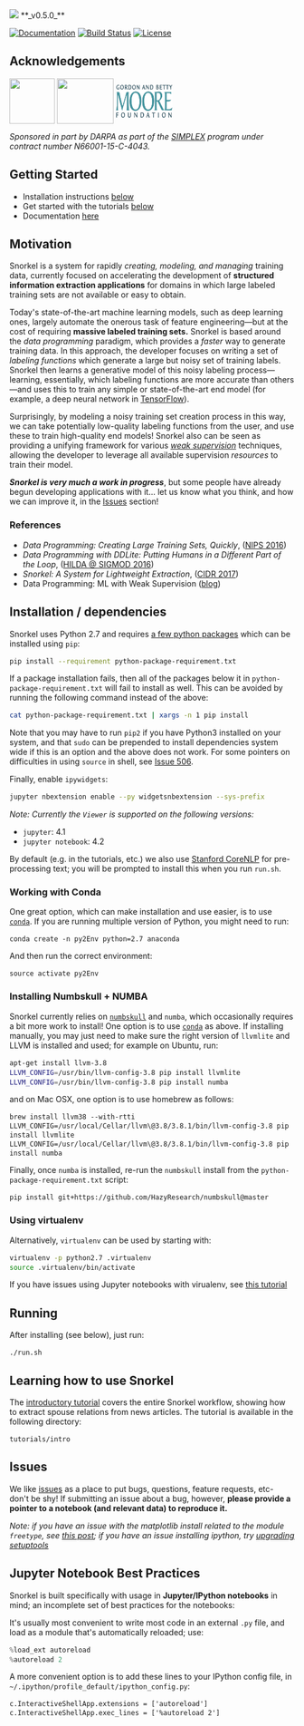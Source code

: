<img src="figs/logo_01.png" width="150"/>
**_v0.5.0_**

[![Documentation](https://readthedocs.org/projects/snorkel/badge/?version=master)](http://snorkel.readthedocs.io/en/latest/)
[![Build Status](https://travis-ci.org/HazyResearch/snorkel.svg?branch=master)](https://travis-ci.org/HazyResearch/snorkel)
[![License](https://img.shields.io/badge/License-Apache%202.0-blue.svg)](https://opensource.org/licenses/Apache-2.0)

## Acknowledgements
<img src="figs/darpa.JPG" width="80" height="80" align="middle" />
<img src="figs/ONR.jpg" width="100" height="80" align="middle" />
<img src="figs/moore_logo.png" width="100" height="60" align="middle" />

*Sponsored in part by DARPA as part of the [SIMPLEX](http://www.darpa.mil/program/simplifying-complexity-in-scientific-discovery) program under contract number N66001-15-C-4043.*

## Getting Started

* Installation instructions [below](#installation--dependencies)
* Get started with the tutorials [below](#learning-how-to-use-snorkel)
* Documentation [here](http://snorkel.readthedocs.io/en/latest/)

## Motivation
Snorkel is a system for rapidly _creating, modeling, and managing_ training data, currently focused on accelerating the development of **structured information extraction applications** for domains in which large labeled training sets are not available or easy to obtain.

Today's state-of-the-art machine learning models, such as deep learning ones, largely automate the onerous task of feature engineering&mdash;but at the cost of requiring **massive labeled training sets.** Snorkel is based around the _data programming_ paradigm, which provides a _faster_ way to generate training data. In this approach, the developer focuses on writing a set of _labeling functions_ which generate a large but noisy set of training labels. Snorkel then learns a generative model of this noisy labeling process&mdash;learning, essentially, which labeling functions are more accurate than others&mdash;and uses this to train any simple or state-of-the-art end model (for example, a deep neural network in [TensorFlow](tensorflow.org)).

Surprisingly, by modeling a noisy training set creation process in this way, we can take potentially low-quality labeling functions from the user, and use these to train high-quality end models! Snorkel also can be seen as providing a unifying framework for various [_weak supervision_](http://hazyresearch.github.io/snorkel/blog/weak_supervision.html) techniques, allowing the developer to leverage all available supervision _resources_ to train their model.

**_Snorkel is very much a work in progress_**, but some people have already begun developing applications with it... let us know what you think, and how we can improve it, in the [Issues](https://github.com/HazyResearch/snorkel/issues) section!

### References
* _Data Programming: Creating Large Training Sets, Quickly_, ([NIPS 2016](https://papers.nips.cc/paper/6523-data-programming-creating-large-training-sets-quickly))
* _Data Programming with DDLite: Putting Humans in a Different Part of the Loop_, ([HILDA @ SIGMOD 2016](http://cs.stanford.edu/people/chrismre/papers/DDL_HILDA_2016.pdf))
* _Snorkel: A System for Lightweight Extraction_, ([CIDR 2017](http://cidrdb.org/cidr2017/gongshow/abstracts/cidr2017_73.pdf))
* Data Programming: ML with Weak Supervision ([blog](http://hazyresearch.github.io/snorkel/blog/weak_supervision.html))

## Installation / dependencies

Snorkel uses Python 2.7 and requires [a few python packages](python-package-requirement.txt) which can be installed using `pip`:
```bash
pip install --requirement python-package-requirement.txt
```
If a package installation fails, then all of the packages below it in `python-package-requirement.txt` will fail to install as well. This can be avoided by running the following command instead of the above:
```bash
cat python-package-requirement.txt | xargs -n 1 pip install
```
Note that you may have to run `pip2` if you have Python3 installed on your system, and that `sudo` can be prepended to install dependencies system wide if this is an option and the above does not work.
For some pointers on difficulties in using `source` in shell, see [Issue 506](https://github.com/HazyResearch/snorkel/issues/506).

Finally, enable `ipywidgets`:
```bash
jupyter nbextension enable --py widgetsnbextension --sys-prefix
```

_Note: Currently the `Viewer` is supported on the following versions:_
* `jupyter`: 4.1
* `jupyter notebook`: 4.2

By default (e.g. in the tutorials, etc.) we also use [Stanford CoreNLP](http://stanfordnlp.github.io/CoreNLP/) for pre-processing text; you will be prompted to install this when you run `run.sh`.

### Working with Conda
One great option, which can make installation and use easier, is to use [`conda`](https://www.continuum.io/downloads).
If you are running multiple version of Python, you might need to run:
```
conda create -n py2Env python=2.7 anaconda
```
And then run the correct environment:
```
source activate py2Env
```

### Installing Numbskull + NUMBA
Snorkel currently relies on [`numbskull`](https://github.com/HazyResearch/numbskull) and `numba`, which occasionally requires a bit more work to install! One option is to use [`conda`](https://www.continuum.io/downloads) as above. If installing manually, you may just need to make sure the right version of `llvmlite` and LLVM is installed and used; for example on Ubuntu, run:
```bash
apt-get install llvm-3.8
LLVM_CONFIG=/usr/bin/llvm-config-3.8 pip install llvmlite
LLVM_CONFIG=/usr/bin/llvm-config-3.8 pip install numba
```
and on Mac OSX, one option is to use homebrew as follows:
```
brew install llvm38 --with-rtti
LLVM_CONFIG=/usr/local/Cellar/llvm\@3.8/3.8.1/bin/llvm-config-3.8 pip install llvmlite
LLVM_CONFIG=/usr/local/Cellar/llvm\@3.8/3.8.1/bin/llvm-config-3.8 pip install numba
```
Finally, once `numba` is installed, re-run the `numbskull` install from the `python-package-requirement.txt` script:
```
pip install git+https://github.com/HazyResearch/numbskull@master
```
### Using virtualenv
Alternatively, `virtualenv` can be used by starting with:
```bash
virtualenv -p python2.7 .virtualenv
source .virtualenv/bin/activate
```
If you have issues using Jupyter notebooks with virualenv, see [this tutorial](http://help.pythonanywhere.com/pages/IPythonNotebookVirtualenvs)


## Running
After installing (see below), just run:
```
./run.sh
```

## Learning how to use Snorkel
The [introductory tutorial](https://github.com/HazyResearch/snorkel/tree/master/tutorials/intro) covers the entire Snorkel workflow, showing how to extract spouse relations from news articles.
The tutorial is available in the following directory:
```
tutorials/intro
```

## Issues
We like [issues](https://github.com/HazyResearch/snorkel/issues) as a place to put bugs, questions, feature requests, etc- don't be shy!
If submitting an issue about a bug, however, **please provide a pointer to a notebook (and relevant data) to reproduce it.**

*Note: if you have an issue with the matplotlib install related to the module `freetype`, see [this post](http://stackoverflow.com/questions/20533426/ubuntu-running-pip-install-gives-error-the-following-required-packages-can-no); if you have an issue installing ipython, try [upgrading setuptools](http://stackoverflow.com/questions/35943606/error-on-installing-ipython-for-python-3-sys-platform-darwin-and-platform)*

## Jupyter Notebook Best Practices

Snorkel is built specifically with usage in **Jupyter/IPython notebooks** in mind; an incomplete set of best practices for the notebooks:

It's usually most convenient to write most code in an external `.py` file, and load as a module that's automatically reloaded; use:
```python
%load_ext autoreload
%autoreload 2
```
A more convenient option is to add these lines to your IPython config file, in `~/.ipython/profile_default/ipython_config.py`:
```
c.InteractiveShellApp.extensions = ['autoreload']     
c.InteractiveShellApp.exec_lines = ['%autoreload 2']
```
